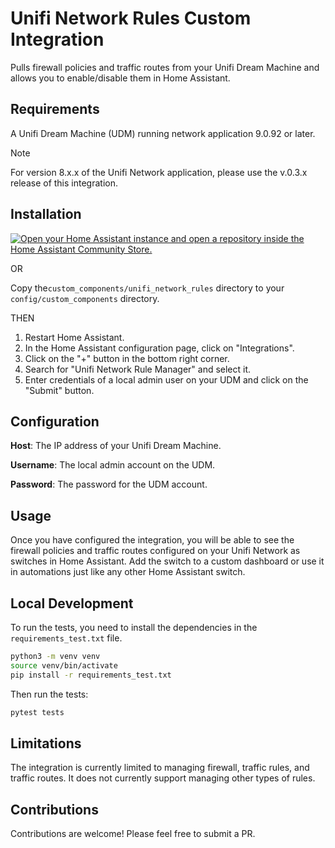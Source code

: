 # Unifi Network Rules Custom Integration

Pulls firewall policies and traffic routes from your Unifi Dream Machine and allows you to enable/disable them in Home Assistant.

## Requirements

A Unifi Dream Machine (UDM) running network application 9.0.92 or later.

> [!NOTE]
> For version 8.x.x of the Unifi Network application, please use the v.0.3.x release of this integration.

## Installation

[![Open your Home Assistant instance and open a repository inside the Home Assistant Community Store.](https://my.home-assistant.io/badges/hacs_repository.svg)](https://my.home-assistant.io/redirect/hacs_repository/?owner=sirkirby&repository=ha-udm-rule-manager&category=integration)

OR

Copy the`custom_components/unifi_network_rules` directory to your `config/custom_components` directory.

THEN

1. Restart Home Assistant.
2. In the Home Assistant configuration page, click on "Integrations".
3. Click on the "+" button in the bottom right corner.
4. Search for "Unifi Network Rule Manager" and select it.
5. Enter credentials of a local admin user on your UDM and click on the "Submit" button.

## Configuration

**Host**: The IP address of your Unifi Dream Machine.

**Username**: The local admin account on the UDM.

**Password**: The password for the UDM account.

## Usage

Once you have configured the integration, you will be able to see the firewall policies and traffic routes configured on your Unifi Network as switches in Home Assistant. Add the switch to a custom dashboard or use it in automations just like any other Home Assistant switch.

## Local Development

To run the tests, you need to install the dependencies in the `requirements_test.txt` file.

```bash
python3 -m venv venv
source venv/bin/activate
pip install -r requirements_test.txt
```

Then run the tests:

```bash
pytest tests
```

## Limitations

The integration is currently limited to managing firewall, traffic rules, and traffic routes. It does not currently support managing other types of rules.

## Contributions

Contributions are welcome! Please feel free to submit a PR.
